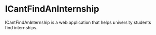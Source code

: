 # ICantFindAnInternship
ICantFindAnInternship is a web application that helps university students find internships. 
